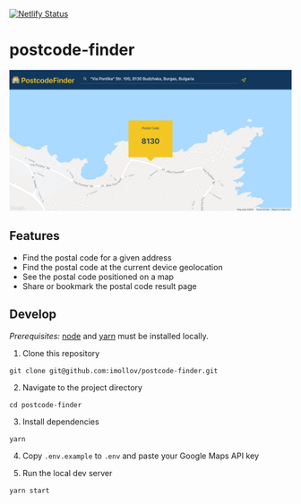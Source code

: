[![Netlify Status](https://api.netlify.com/api/v1/badges/8fd0f4d3-2569-486a-8671-4fcc9112ef50/deploy-status)](https://app.netlify.com/sites/postcodefinder/deploys)

# postcode-finder

![postcode-finder-sample-result-page](screenshot.jpg)

## Features

- Find the postal code for a given address
- Find the postal code at the current device geolocation
- See the postal code positioned on a map
- Share or bookmark the postal code result page

## Develop

_Prerequisites:_ [node](https://nodejs.org/en/download/) and [yarn](https://yarnpkg.com/) must be installed locally.

1. Clone this repository

```
git clone git@github.com:imollov/postcode-finder.git
```

2. Navigate to the project directory

```
cd postcode-finder
```

3. Install dependencies

```
yarn
```

4. Copy `.env.example` to `.env` and paste your Google Maps API key

5. Run the local dev server

```
yarn start
```
